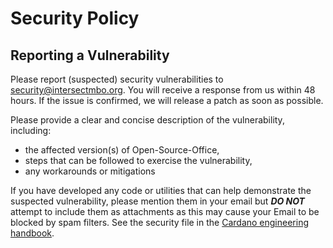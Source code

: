 # Security Policy

## Reporting a Vulnerability

Please report (suspected) security vulnerabilities to [security@intersectmbo.org](mailto:security@intersectmbo.org). You will receive a
response from us within 48 hours. If the issue is confirmed, we will release a patch as soon
as possible.

Please provide a clear and concise description of the vulnerability, including:

* the affected version(s) of Open-Source-Office,
* steps that can be followed to exercise the vulnerability,
* any workarounds or mitigations

If you have developed any code or utilities that can help demonstrate the suspected
vulnerability, please mention them in your email but ***DO NOT*** attempt to include them as
attachments as this may cause your Email to be blocked by spam filters.
See the security file in the [Cardano engineering handbook](https://github.com/input-output-hk/cardano-engineering-handbook/blob/main/SECURITY.md).

